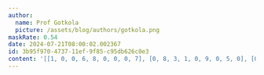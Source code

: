 ```yaml
---
author:
  name: Prof Gotkola
  picture: /assets/blog/authors/gotkola.png
maskRate: 0.54
date: 2024-07-21T08:00:02.002367
id: 3b95f970-4737-11ef-9f85-c95db626c0e3
content: '[[1, 0, 0, 6, 8, 0, 0, 0, 7], [0, 8, 3, 1, 0, 9, 0, 5, 0], [0, 0, 9, 3, 0, 0, 8, 0, 0], [3, 1, 0, 8, 0, 6, 0, 7, 0], [0, 5, 8, 7, 4, 1, 0, 6, 9], [0, 0, 6, 0, 0, 0, 0, 0, 0], [6, 0, 1, 5, 0, 0, 0, 2, 4], [0, 0, 7, 9, 0, 0, 0, 0, 3], [8, 3, 2, 0, 1, 7, 0, 0, 0]]'
---
```

